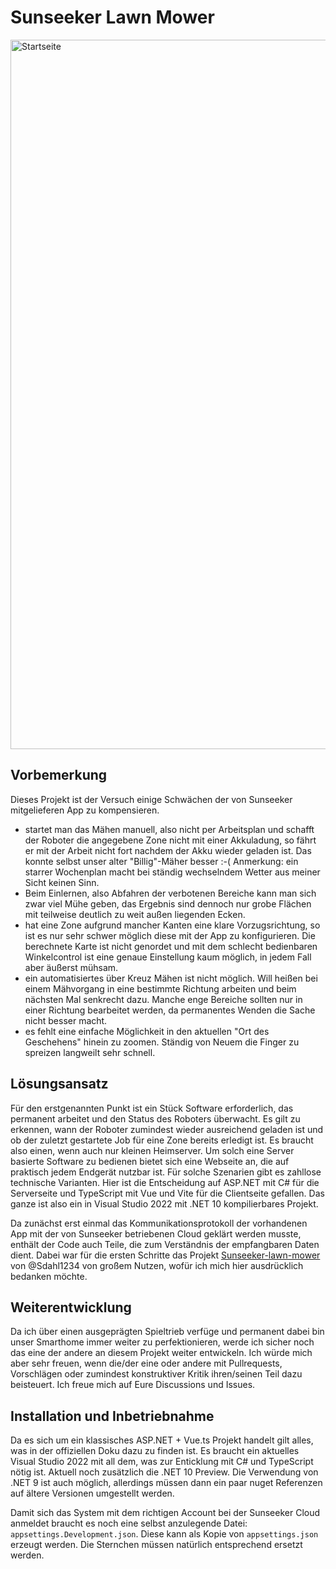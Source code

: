 # Sunseeker Lawn Mower

<img width="696" height="1135" alt="Startseite" src="https://github.com/user-attachments/assets/4e5aebe4-e6ad-4b70-a46c-f967dd290b0a" />

## Vorbemerkung

Dieses Projekt ist der Versuch einige Schwächen der von Sunseeker mitgelieferen App zu kompensieren.
- startet man das Mähen manuell, also nicht per Arbeitsplan und schafft der Roboter die angegebene Zone nicht mit einer Akkuladung, so fährt er mit der Arbeit nicht fort nachdem der Akku wieder geladen ist. Das konnte selbst unser alter "Billig"-Mäher besser :-( Anmerkung: ein starrer Wochenplan macht bei ständig wechselndem Wetter aus meiner Sicht keinen Sinn.
- Beim Einlernen, also Abfahren der verbotenen Bereiche kann man sich zwar viel Mühe geben, das Ergebnis sind dennoch nur grobe Flächen mit teilweise deutlich zu weit außen liegenden Ecken.
- hat eine Zone aufgrund mancher Kanten eine klare Vorzugsrichtung, so ist es nur sehr schwer möglich diese mit der App zu konfigurieren. Die berechnete Karte ist nicht genordet und mit dem schlecht bedienbaren Winkelcontrol ist eine genaue Einstellung kaum möglich, in jedem Fall aber äußerst mühsam.
- ein automatisiertes über Kreuz Mähen ist nicht möglich. Will heißen bei einem Mähvorgang in eine bestimmte Richtung arbeiten und beim nächsten Mal senkrecht dazu. Manche enge Bereiche sollten nur in einer Richtung bearbeitet werden, da permanentes Wenden die Sache nicht besser macht.
- es fehlt eine einfache Möglichkeit in den aktuellen "Ort des Geschehens" hinein zu zoomen. Ständig von Neuem die Finger zu spreizen langweilt sehr schnell.

## Lösungsansatz

Für den erstgenannten Punkt ist ein Stück Software erforderlich, das permanent arbeitet und den Status des Roboters überwacht. Es gilt zu erkennen, wann der Roboter zumindest wieder ausreichend geladen ist und ob der zuletzt gestartete Job für eine Zone bereits erledigt ist. Es braucht also einen, wenn auch nur kleinen Heimserver. Um solch eine Server basierte Software zu bedienen bietet sich eine Webseite an, die auf praktisch jedem Endgerät nutzbar ist. Für solche Szenarien gibt es zahllose technische Varianten. Hier ist die Entscheidung auf ASP.NET mit C# für die Serverseite und TypeScript mit Vue und Vite für die Clientseite gefallen. Das ganze ist also ein in Visual Studio 2022 mit .NET 10 kompilierbares Projekt.

Da zunächst erst einmal das Kommunikationsprotokoll der vorhandenen App mit der von Sunseeker betriebenen Cloud geklärt werden musste, enthält der Code auch Teile, die zum Verständnis der empfangbaren Daten dient. Dabei war für die ersten Schritte das Projekt [Sunseeker-lawn-mower](https://github.com/Sdahl1234/Sunseeker-lawn-mower) von @Sdahl1234 von großem Nutzen, wofür ich mich hier ausdrücklich bedanken möchte.     

## Weiterentwicklung

Da ich über einen ausgeprägten Spieltrieb verfüge und permanent dabei bin unser Smarthome immer weiter zu perfektionieren, werde ich sicher noch das eine der andere an diesem Projekt weiter entwickeln. Ich würde mich aber sehr freuen, wenn die/der eine oder andere mit Pullrequests, Vorschlägen oder zumindest konstruktiver Kritik ihren/seinen Teil dazu beisteuert. Ich freue mich auf Eure Discussions und Issues.

## Installation und Inbetriebnahme

Da es sich um ein klassisches ASP.NET + Vue.ts Projekt handelt gilt alles, was in der offiziellen Doku dazu zu finden ist. Es braucht ein aktuelles Visual Studio 2022 mit all dem, was zur Enticklung mit C# und TypeScript nötig ist. Aktuell noch zusätzlich die .NET 10 Preview. Die Verwendung von .NET 9 ist auch möglich, allerdings müssen dann ein paar nuget Referenzen auf ältere Versionen umgestellt werden.

Damit sich das System mit dem richtigen Account bei der Sunseeker Cloud anmeldet braucht es noch eine selbst anzulegende Datei: `appsettings.Development.json`. Diese kann als Kopie von `appsettings.json` erzeugt werden. Die Sternchen müssen natürlich entsprechend ersetzt werden.

